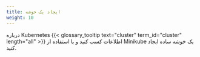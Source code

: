 ```yaml
---
title: ایجاد یک خوشه
weight: 10
---
```


درباره Kubernetes {{< glossary_tooltip text="cluster" term_id="cluster" length="all" >}} اطلاعات کسب کنید و با استفاده از Minikube یک خوشه ساده ایجاد کنید.

